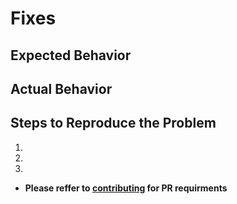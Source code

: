 # Fixes #

## Expected Behavior

## Actual Behavior

## Steps to Reproduce the Problem

  1.
  2.
  3.

* **Please reffer to [contributing](https://github.com/kenzanlabs/react-seed/CONTRIBUTING.md) for PR requirments**
